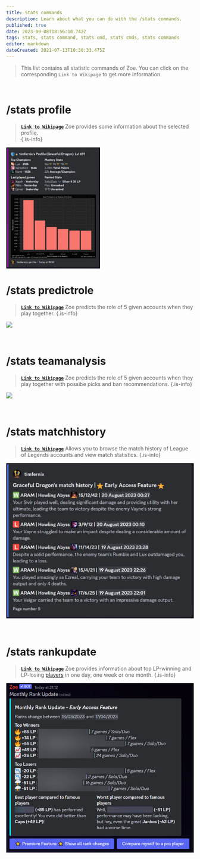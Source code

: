 ```yaml
---
title: Stats commands
description: Learn about what you can do with the /stats commands.
published: true
date: 2023-09-08T18:56:18.742Z
tags: stats, stats command, stats cmd, stats cmds, stats commands
editor: markdown
dateCreated: 2021-07-13T10:30:33.475Z
---
```


> This list contains all statistic commands of Zoe. You can click on the corresponding `Link to Wikipage` to get more information.

<br> 

#  /stats profile

>  [**`Link to Wikipage`**](/en/commands/stats/profile/)
> Zoe provides some information about the selected profile.  
>{.is-info}

<img src="/en_/en_stats_profile.png"  width="50%" img/>

<br> 
  
#  /stats predictrole

>  [**`Link to Wikipage`**](/en/commands/stats/predictRole/)
>  Zoe predicts the role of 5 given accounts when they play together.
>{.is-info}
  
![](/new_stats_predictrole.png)

<br> 

#  /stats teamanalysis

>  [**`Link to Wikipage`**](/en/commands/stats/teamAnalysis/)
>  Zoe predicts the role of 5 given accounts when they play together with possibe picks and ban recommendations.
>{.is-info}
  
![](/new_statsteamanalysis.png)

<br> 

#  /stats matchhistory

>  [**`Link to Wikipage`**](/en/commands/stats/matchhistory/)
>  Allows you to browse the match history of League of Legends accounts and view match statistics. 
>{.is-info}
  
![](/en_/en_stats_matchhistory_overview.png) 

<br> 

#  /stats rankupdate

>  [**`Link to Wikipage`**](/en/commands/stats/rankupdate/)
>  Zoe provides information about top LP-winning and LP-losing [players](/en/terms/player) in one day, one week or one month.
>{.is-info}
  
![](/stats_rankupdate.png)

<br> 
  